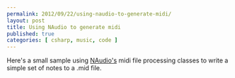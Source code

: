 ```yaml
---
permalink: 2012/09/22/using-naudio-to-generate-midi/
layout: post
title: Using NAudio to generate midi
published: true
categories: [ csharp, music, code ]
---
```


Here's a small sample using <a href="https://github.com/naudio/NAudio" alt="link to NAudio site">NAudio's</a> midi 
file processing classes to write a simple set of notes to a .mid file.

```csharp


```



